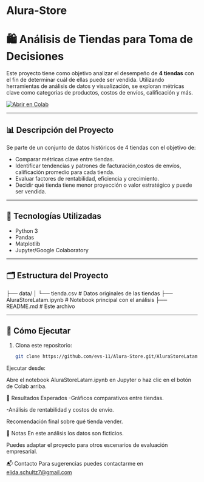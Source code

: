 # Alura-Store

# 🛍️ Análisis de Tiendas para Toma de Decisiones

Este proyecto tiene como objetivo analizar el desempeño de **4 tiendas** con el fin de determinar cuál de ellas puede ser vendida. Utilizando herramientas de análisis de datos y visualización, se exploran métricas clave como categorias de productos, costos de envíos, calificación y más.

[![Abrir en Colab](https://colab.research.google.com/assets/colab-badge.svg)](https://colab.research.google.com/github/tu_usuario/tu_repositorio/blob/main/analisis_tiendas.ipynb)

---

## 📊 Descripción del Proyecto

Se parte de un conjunto de datos históricos de 4 tiendas con el objetivo de:

- Comparar métricas clave entre tiendas.
- Identificar tendencias y patrones de facturación,costos de envíos, calificación promedio para cada tienda.
- Evaluar factores de rentabilidad, eficiencia y crecimiento.
- Decidir qué tienda tiene menor proyección o valor estratégico y puede ser vendida.

---

## 🧠 Tecnologías Utilizadas

- Python 3
- Pandas
- Matplotlib
- Jupyter/Google Colaboratory

---

## 🗂️ Estructura del Proyecto

├── data/
│ └── tienda.csv # Datos originales de las tiendas
├── AluraStoreLatam.ipynb # Notebook principal con el análisis
├── README.md # Este archivo

---

## 🚀 Cómo Ejecutar

1. Clona este repositorio:
   ```bash
   git clone https://github.com/evs-11/Alura-Store.git/AluraStoreLatam.ipynb
   
Ejecutar desde:

Abre el notebook AluraStoreLatam.ipynb en Jupyter o haz clic en el botón de Colab arriba.

📌 Resultados Esperados
-Gráficos comparativos entre tiendas.

-Análisis de rentabilidad y costos de envío.

Recomendación final sobre qué tienda vender.

📎 Notas
En este análisis los datos son ficticios.

Puedes adaptar el proyecto para otros escenarios de evaluación empresarial.

📬 Contacto
Para sugerencias puedes contactarme en elida.schultz7@gmail.com
